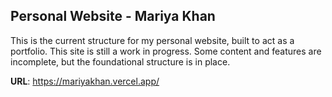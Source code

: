 ## Personal Website - Mariya Khan

This is the current structure for my personal website, built to act as a portfolio. This site is still a work in progress. Some content and features are incomplete, but the foundational structure is in place.

****URL****: https://mariyakhan.vercel.app/ 
